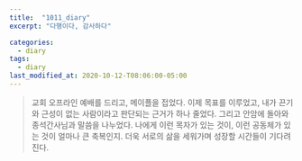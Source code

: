 ```yaml
---
title:  "1011_diary"
excerpt: "다행이다, 감사하다"

categories:
  - diary
tags:
  - diary
last_modified_at: 2020-10-12-T08:06:00-05:00
---
```


> 교회 오프라인 예배를 드리고, 메이플을 접었다. 이제 목표를 이루었고, 내가 끈기와 근성이 없는 사람이라고 판단되는 근거가 하나 줄었다. 그리고 안암에 돌아와 종석간사님과 말씀을 나누었다. 나에게 이런 목자가 있는 것이, 이런 공동체가 있는 것이 얼마나 큰 축복인지. 더욱 서로의 삶을 세워가며 성장할 시간들이 기다려진다.